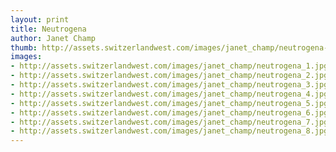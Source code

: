 ```yaml
--- 
layout: print
title: Neutrogena
author: Janet Champ
thumb: http://assets.switzerlandwest.com/images/janet_champ/neutrogena-small.jpg
images: 
- http://assets.switzerlandwest.com/images/janet_champ/neutrogena_1.jpg
- http://assets.switzerlandwest.com/images/janet_champ/neutrogena_2.jpg
- http://assets.switzerlandwest.com/images/janet_champ/neutrogena_3.jpg
- http://assets.switzerlandwest.com/images/janet_champ/neutrogena_4.jpg
- http://assets.switzerlandwest.com/images/janet_champ/neutrogena_5.jpg
- http://assets.switzerlandwest.com/images/janet_champ/neutrogena_6.jpg
- http://assets.switzerlandwest.com/images/janet_champ/neutrogena_7.jpg
- http://assets.switzerlandwest.com/images/janet_champ/neutrogena_8.jpg
---
```

